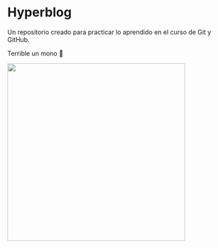 # Hyperblog
Un repositorio creado para practicar lo aprendido en el curso de Git y GitHub.

Terrible un mono 🐒

<img src="https://cdn.pixabay.com/photo/2020/02/01/04/05/snow-monkey-4809479_960_720.jpg" width="400">